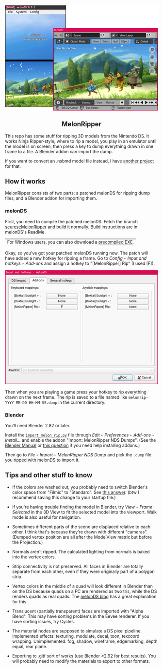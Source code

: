 <p align=center>
  <img src="imgs/frontispiece.png"
    title="Game is The Wizard of Oz: Beyond the Yellow Brick Road">
</p>
<h2 align=center>MelonRipper</h2>

This repo has some stuff for ripping 3D models from the Nintendo DS.
It works Ninja Ripper-style,
where to rip a model, you play in an emulator
until the model is on screen,
then press a key to dump everything drawn in one frame to a file.
A Blender addon can import the dump.

If you want to convert an .nsbmd model file instead,
I have [another project](https://github.com/scurest/apicula)
for that.

## How it works

MelonRipper consists of two parts:
a patched melonDS for ripping dump files,
and a Blender addon for importing them.

### melonDS

First, you need to compile the patched melonDS.
Fetch the branch [scurest:MelonRipper](https://github.com/scurest/melonDS/tree/MelonRipper)
and build it normally.
Build instructions are in melonDS's ReadMe.

<table><tbody><tr><td>
For Windows users, you can also download a
<a href="https://github.com/scurest/melonDS/releases/tag/MelonRipperBuild">precompiled EXE</a>.
</td></tr></tbody></table>

Okay, so you've got your patched melonDS running now.
The patch will have added a new hotkey for ripping a frame.
Go to _Config ‣ Input and hotkeys ‣ Add-ons_
and assign a hotkey to "[MelonRipper] Rip"
(I used [F]).

<img src="imgs/melonDSHotkeys.png">

Then when you are playing a game
press your hotkey to rip everything drawn on the next frame.
The rip is saved to a file named like
`melonrip-YYYY-MM-DD-HH-MM-SS.dump`
in the current directory.

### Blender

You'll need Blender 2.82 or later.

Install the [`import_melon_rip.py`](import_melon_rip.py) file
through _Edit ‣ Preferences ‣ Add-ons ‣ Install..._
and enable the addon "Import: MelonRipper NDS Dumps".
(See the [Blender Manual](https://docs.blender.org/manual/en/latest/editors/preferences/addons.html#rd-party-add-ons)
or [this question](https://blender.stackexchange.com/questions/1688/installing-an-addon/1689)
if you need help installing addons.)

Then go to _File ‣ Import ‣ MelonRipper NDS Dump_
and pick the `.dump` file you ripped with melonDS
to import it.


## Tips and other stuff to know

* If the colors are washed out, you probably need to
  switch Blender's color space from "Filmic" to "Standard".
  See [this answer](https://blender.stackexchange.com/questions/164677/images-as-emitters-constantly-come-out-dull-white-emission-not-actually-white).
  (btw I recommend saving this change to your startup file.)

* If you're having trouble finding the model in Blender,
  try _View ‣ Frame Selected_ in the 3D View
  to fit the selected model into the viewport.
  Walk mode is also useful for navigation.

* Sometimes different parts of the scene are
  displaced relative to each other.
  I think that's because they're drawn with different "cameras".
  (Dumped vertex position are all after the ModelView matrix
  but before the Projection.)

* Normals aren't ripped.
  The calculated lighting from normals is baked into the vertex colors.

* Strip connectivity is not preserved.
  All faces in Blender are totally separate from each other,
  even if they were originally part of a polygon strip.

* Vertex colors in the middle of a quad
  will look different in Blender than on the DS
  because quads on a PC are rendered as two tris,
  while the DS renders quads as real quads.
  The [melonDS blog](http://melonds.kuribo64.net/comments.php?id=122)
  has a great explanation for this.

* Translucent (partially transparent) faces are imported with "Alpha Blend".
  This may have sorting problems in the Eevee renderer.
  If you have sorting issues, try Cycles.

* The material nodes are supposed to simulate a DS pixel pipeline.
  Implemented effects: texturing, modulate, decal, toon, texcoord wrapping.
  Unimplemented: fog, shadow, wireframe, edgemarking, depth equal, rear plane.

* Exporting to .gltf sort of works (use Blender ≥2.92 for best results).
  You will probably need to modify the materials to export to other formats.
